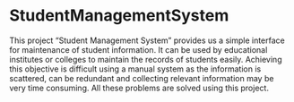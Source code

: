 # StudentManagementSystem
This project “Student Management System” provides us a simple interface for 
maintenance of student information. It can be used by educational institutes or colleges to 
maintain the records of students easily. Achieving this objective is difficult using a manual 
system as the information is scattered, can be redundant and collecting relevant information 
may be very time consuming. All these problems are solved using this project.
